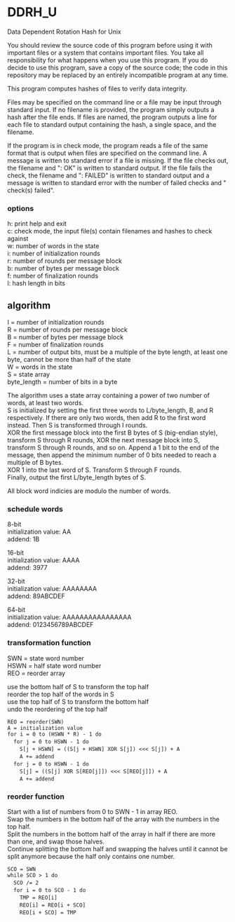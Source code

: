 # DDRH_U
Data Dependent Rotation Hash for Unix

You should review the source code of this program before using it with important files or a system that contains important files. You take all responsibility for what happens when you use this program. If you do decide to use this program, save a copy of the source code; the code in this repository may be replaced by an entirely incompatible program at any time.

This program computes hashes of files to verify data integrity.

Files may be specified on the command line or a file may be input through standard input. If no filename is provided, the program simply outputs a hash after the file ends. If files are named, the program outputs a line for each file to standard output containing the hash, a single space, and the filename.

If the program is in check mode, the program reads a file of the same format that is output when files are specified on the command line. A message is written to standard error if a file is missing. If the file checks out, the filename and ": OK" is written to standard output. If the file fails the check, the filename and ": FAILED" is written to standard output and a message is written to standard error with the number of failed checks and " check(s) failed".

### options
h: print help and exit  
c: check mode, the input file(s) contain filenames and hashes to check against  
w: number of words in the state  
i: number of initialization rounds  
r: number of rounds per message block  
b: number of bytes per message block  
f: number of finalization rounds  
l: hash length in bits  

## algorithm

I = number of initialization rounds  
R = number of rounds per message block  
B = number of bytes per message block  
F = number of finalization rounds  
L = number of output bits, must be a multiple of the byte length, at least one byte, cannot be more than half of the state  
W = words in the state  
S = state array  
byte_length = number of bits in a byte

The algorithm uses a state array containing a power of two number of words, at least two words.  
S is initialized by setting the first three words to L/byte_length, B, and R respectively. If there are only two words, then add R to the first word instead. Then S is transformed through I rounds.  
XOR the first message block into the first B bytes of S (big-endian style), transform S through R rounds, XOR the next message block into S, transform S through R rounds, and so on. Append a 1 bit to the end of the message, then append the minimum number of 0 bits needed to reach a multiple of B bytes.  
XOR 1 into the last word of S. Transform S through F rounds.  
Finally, output the first L/byte_length bytes of S.

All block word indicies are modulo the number of words.


### schedule words

8-bit  
initialization value: AA  
addend: 1B

16-bit  
initialization value: AAAA  
addend: 3977

32-bit  
initialization value: AAAAAAAA  
addend: 89ABCDEF

64-bit  
initialization value: AAAAAAAAAAAAAAAA  
addend: 0123456789ABCDEF


### transformation function

SWN = state word number  
HSWN = half state word number  
REO = reorder array

use the bottom half of S to transform the top half  
reorder the top half of the words in S  
use the top half of S to transform the bottom half  
undo the reordering of the top half

`REO = reorder(SWN)`  
`A = initialization value`  
`for i = 0 to (HSWN * R) - 1 do`  
&emsp;`for j = 0 to HSWN - 1 do`  
&emsp;&emsp;`S[j + HSWN] = ((S[j + HSWN] XOR S[j]) <<< S[j]) + A`  
&emsp;&emsp;`A += addend`  
&emsp;`for j = 0 to HSWN - 1 do`  
&emsp;&emsp;`S[j] = ((S[j] XOR S[REO[j]]) <<< S[REO[j]]) + A`  
&emsp;&emsp;`A += addend`

### reorder function

Start with a list of numbers from 0 to SWN - 1 in array REO.  
Swap the numbers in the bottom half of the array with the numbers in the top half.  
Split the numbers in the bottom half of the array in half if there are more than one, and swap those halves.  
Continue splitting the bottom half and swapping the halves until it cannot be split anymore because the half only contains one number.

`SCO = SWN`  
`while SCO > 1 do`  
&emsp;`SCO /= 2`  
&emsp;`for i = 0 to SCO - 1 do`  
&emsp;&emsp;`TMP = REO[i]`  
&emsp;&emsp;`REO[i] = REO[i + SCO]`  
&emsp;&emsp;`REO[i + SCO] = TMP`

